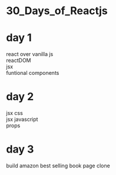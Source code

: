 # 30_Days_of_Reactjs<br>
# day 1 <br>
react over vanilla js<br>
reactDOM<br>
jsx<br>
funtional components<br>

# day 2 <br>
jsx css<br>
jsx javascript<br>
props<br>
# day 3 <br>
build amazon best selling book page clone<br>
